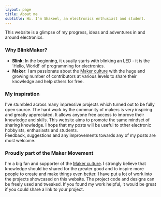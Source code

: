 ```yaml
---
layout: page
title: About me
subtitle: Hi. I'm Shakeel, an electronics enthusiast and student.
---
```


This website is a glimpse of my progress, ideas and adventures in and around electronics.  

### Why BlinkMaker?
* **Blink**: In the beginning, it usually starts with blinking an LED - it is the 'Hello, World!' of programming for electronics.  
* **Maker**: I am passionate about the [Maker culture](https://en.wikipedia.org/wiki/Maker_culture) with the huge and growing number of contributors at various levels to share their knowledge and help others for free.

### My inspiration
I've stumbled across many impressive projects which turned out to be fully open source. The hard work by the community of makers is very inspiring and greatly appreciated. It allows anyone free access to improve their knowledge and skills. This website aims to promote the same mindset of sharing knowledge. I hope that my posts will be useful to other electronic hobbyists, enthusiasts and students.  
Feedback, suggestions and any improvements towards any of my posts are most welcome.

### Proudly part of the Maker Movement
I'm a big fan and supporter of the [Maker culture](https://en.wikipedia.org/wiki/Maker_culture). I strongly believe that knowledge should be shared for the greater good and to inspire more people to create and make things even better. I have put a lot of work into the projects showcased on this website. The project code and designs can be freely used and tweaked. If you found my work helpful, it would be great if you could share a link to your project.

